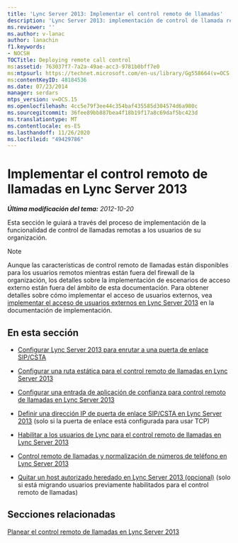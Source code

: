 ```yaml
---
title: 'Lync Server 2013: Implementar el control remoto de llamadas'
description: 'Lync Server 2013: implementación de control de llamada remota.'
ms.reviewer: ''
ms.author: v-lanac
author: lanachin
f1.keywords:
- NOCSH
TOCTitle: Deploying remote call control
ms:assetid: 763037f7-7a2a-49ae-acc3-9781b0bff7e0
ms:mtpsurl: https://technet.microsoft.com/en-us/library/Gg558664(v=OCS.15)
ms:contentKeyID: 48184536
ms.date: 07/23/2014
manager: serdars
mtps_version: v=OCS.15
ms.openlocfilehash: 4cc5e79f3ee44c354baf435585d304574d6a980c
ms.sourcegitcommit: 36fee89bb887bea4f18b19f17a8c69daf5bc423d
ms.translationtype: MT
ms.contentlocale: es-ES
ms.lasthandoff: 11/26/2020
ms.locfileid: "49429786"
---
```

# <a name="deploying-remote-call-control-in-lync-server-2013"></a>Implementar el control remoto de llamadas en Lync Server 2013

<div data-xmlns="http://www.w3.org/1999/xhtml">

<div class="topic" data-xmlns="http://www.w3.org/1999/xhtml" data-msxsl="urn:schemas-microsoft-com:xslt" data-cs="https://msdn.microsoft.com/">

<div data-asp="https://msdn2.microsoft.com/asp">



</div>

<div id="mainSection">

<div id="mainBody">

<span> </span>

_**Última modificación del tema:** 2012-10-20_

Esta sección le guiará a través del proceso de implementación de la funcionalidad de control de llamadas remotas a los usuarios de su organización.

<div>


> [!NOTE]  
> Aunque las características de control remoto de llamadas están disponibles para los usuarios remotos mientras están fuera del firewall de la organización, los detalles sobre la implementación de escenarios de acceso externo están fuera del ámbito de esta documentación. Para obtener detalles sobre cómo implementar el acceso de usuarios externos, vea <A href="lync-server-2013-deploying-external-user-access.md">implementar el acceso de usuarios externos en Lync Server 2013</A> en la documentación de implementación.



</div>

<div>

## <a name="in-this-section"></a>En esta sección

  - [Configurar Lync Server 2013 para enrutar a una puerta de enlace SIP/CSTA](lync-server-2013-configuring-lync-server-to-route-to-a-sip-csta-gateway.md)

  - [Configurar una ruta estática para el control remoto de llamadas en Lync Server 2013](lync-server-2013-configure-a-static-route-for-remote-call-control.md)

  - [Configurar una entrada de aplicación de confianza para control remoto de llamadas en Lync Server 2013](lync-server-2013-configure-a-trusted-application-entry-for-remote-call-control.md)

  - [Definir una dirección IP de puerta de enlace SIP/CSTA en Lync Server 2013](lync-server-2013-define-a-sip-csta-gateway-ip-address.md) (solo si la puerta de enlace está configurada para usar TCP)

  - [Habilitar a los usuarios de Lync para el control remoto de llamadas en Lync Server 2013](lync-server-2013-enable-lync-users-for-remote-call-control.md)

  - [Control remoto de llamadas y normalización de números de teléfono en Lync Server 2013](lync-server-2013-remote-call-control-and-phone-number-normalization.md)

  - [Quitar un host autorizado heredado en Lync Server 2013 (opcional)](lync-server-2013-remove-a-legacy-authorized-host-optional.md) (solo si está migrando usuarios previamente habilitados para el control remoto de llamadas)

</div>

<div>

## <a name="related-sections"></a>Secciones relacionadas

[Planear el control remoto de llamadas en Lync Server 2013](lync-server-2013-planning-for-remote-call-control.md)

</div>

</div>

<span> </span>

</div>

</div>

</div>

